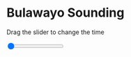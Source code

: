 <h1>Bulawayo Sounding</h1>
<p>Drag the slider to change the time</p>

<div class="slidecontainer">
<input oninput='setImage(this)' class="slider" type="range" min="0" max="6" value="0" step="1" />
<img id='img'/>
</div>

<script>
var img = document.getElementById('img');
var img_array = ['/assets/images/skwt/skd_bulawayo_wrfout_d01_2020-06-19_12:00:00.png',
'/assets/images/skwt/skd_bulawayo_wrfout_d01_2020-06-19_18:00:00.png',
'/assets/images/skwt/skd_bulawayo_wrfout_d01_2020-06-20_00:00:00.png',
'/assets/images/skwt/skd_bulawayo_wrfout_d01_2020-06-20_06:00:00.png',
'/assets/images/skwt/skd_bulawayo_wrfout_d01_2020-06-20_12:00:00.png',
'/assets/images/skwt/skd_bulawayo_wrfout_d01_2020-06-20_18:00:00.png',];
function setImage(obj)
{
        var value = obj.value;
        img.src = img_array[value];

}
</script>
